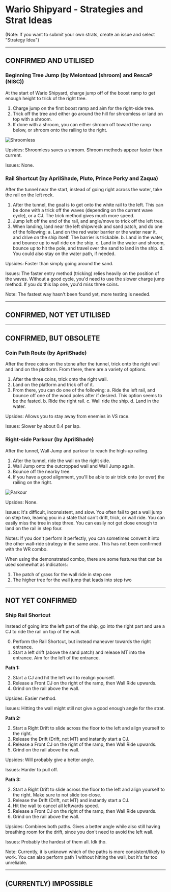 # Wario Shipyard - Strategies and Strat Ideas

(Note: If you want to submit your own strats, create an issue and select "Strategy Idea")

---
## CONFIRMED AND UTILISED
### Beginning Tree Jump (by Melontoad (shroom) and RescaP (NISC))
At the start of Wario Shipyard, charge jump off of the boost ramp to get enough height to trick of the right tree.

1. Charge jump on the first boost ramp and aim for the right-side tree.
2. Trick off the tree and either go around the hill for shroomless or land on top with a shroom.
3. If done with a shroom, you can either shroom off toward the ramp below, or shroom onto the railing to the right.

![Shroomless](/media/rWSh/beginningTreeJump.gif)

Upsides: Shroomless saves a shroom. Shroom methods appear faster than current.

Issues: None.



### Rail Shortcut (by AprilShade, Pluto, Prince Porky and Zaqua)
After the tunnel near the start, instead of going right across the water, take the rail on the left rock.

1. After the tunnel, the goal is to get onto the white rail to the left. This can be done with a trick off the waves (depending on the current wave cycle), or a CJ. The trick method gives much more speed.
2. Jump left off the end of the rail, and angle/move to trick off the left tree.
3. When landing, land near the left shipwreck and sand patch, and do one of the following:
a. Land on the red water barrier or the water near it, and drive on the ship itself. The barrier is trickable.
b. Land in the water, and bounce up to wall ride on the ship.
c. Land in the water and shroom, bounce up to hit the pole, and travel over the sand to land in the ship.
d. You could also stay on the water path, if needed.

Upsides: Faster than simply going around the sand.

Issues: The faster entry method (tricking) relies heavily on the position of the waves. Without a good cycle, you'd need to use the slower charge jump method.
If you do this lap one, you'd miss three coins.

Note: The fastest way hasn't been found yet, more testing is needed.

---
## CONFIRMED, NOT YET UTILISED

---
## CONFIRMED, BUT OBSOLETE
### Coin Path Route (by AprilShade)
After the three coins on the stone after the tunnel, trick onto the right wall and land on the platform. From there, there are a variety of options.

1. After the three coins, trick onto the right wall.
2. Land on the platform and trick off of it.
3. From there, you can do one of the following:
    a. Ride the left rail, and bounce off one of the wood poles after if desired. This option seems to be the fasted.
    b. Ride the right rail.
    c. Wall ride the ship.
    d. Land in the water.

Upsides: Allows you to stay away from enemies in VS race.

Issues: Slower by about 0.4 per lap.



### Right-side Parkour (by AprilShade)
After the tunnel, Wall Jump and parkour to reach the high-up railing.

1. After the tunnel, ride the wall on the right side.
2. Wall Jump onto the outcropped wall and Wall Jump again.
3. Bounce off the nearby tree.
4. If you have a good alignment, you'll be able to air trick onto (or over) the railing on the right.

![Parkour](https://www.youtube.com/watch?v=G9555muH02s)

Upsides: None.

Issues: It's difficult, inconsistent, and slow.
You often fail to get a wall jump on step two, leaving you in a state that can't drift, trick, or wall ride.
You can easily miss the tree in step three.
You can easily not get close enough to land on the rail in step four.

Notes: If you don't perform it perfectly, you can sometimes convert it into the other wall-ride strategy in the same area.
This has not been confirmed with the WR combo.

When using the demonstrated combo, there are some features that can be used somewhat as indicators:

1. The patch of grass for the wall ride in step one
2. The higher tree for the wall jump that leads into step two

---
## NOT YET CONFIRMED
### Ship Rail Shortcut
Instead of going into the left part of the ship, go into the right part and use a CJ to ride the rail on top of the wall. 

0. Perform the Rail Shortcut, but instead maneuver towards the right entrance. 
1. Start a left drift (above the sand patch) and release MT into the entrance. Aim for the left of the entrance. 

**Path 1:**

2. Start a CJ and hit the left wall to realign yourself. 
3. Release a Front CJ on the right of the ramp, then Wall Ride upwards. 
4. Grind on the rail above the wall. 

Upsides: Easier method. 

Issues: Hitting the wall might still not give a good enough angle for the strat. 

**Path 2:**

2. Start a Right Drift to slide across the floor to the left and align yourself to the right.
3. Release the Drift (Drift, not MT) and instantly start a CJ. 
4. Release a Front CJ on the right of the ramp, then Wall Ride upwards. 
5. Grind on the rail above the wall. 

Upsides: Will probably give a better angle. 

Issues: Harder to pull off. 

**Path 3:**

2. Start a Right Drift to slide across the floor to the left and align yourself to the right. Make sure to not slide too close. 
3. Release the Drift (Drift, not MT) and instantly start a CJ. 
4. Hit the wall to cancel all leftwards speed. 
5. Release a Front CJ on the right of the ramp, then Wall Ride upwards. 
6. Grind on the rail above the wall. 

Upsides: Combines both paths. Gives a better angle while also still having breathing room for the drift, since you don't need to avoid the left wall. 

Issues: Probably the hardest of them all. Idk tho. 

Note: Currently, it is unknown which of the paths is more consistent/likely to work. You can also perform path 1 without hitting the wall, but it's far too unreliable. 

---
## (CURRENTLY) IMPOSSIBLE
